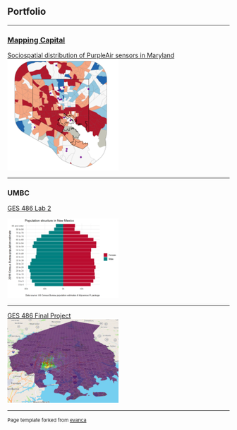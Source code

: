## Portfolio

---

### [Mapping Capital](https://mapping.capital)

[Sociospatial distribution of PurpleAir sensors in Maryland](/dss/purple.md) <br/>
<img src="images/it worked MHI.png?raw=true" width = "50%" height = "50%"/>

---
### UMBC

[GES 486 Lab 2](/lab_2/md/lab_2_exercise.html) <br/>
<p><a href="/lab_2/md/lab_2_exercise.html">
<img src="lab_2/images/mn_pop_pyrmaid.png?raw=true" width = "50%" height = "50%"/>
</a></p>

---

[GES 486 Final Project](/finalproj/index.md) <br/>
<img src="finalproj/images/Screenshot 2022-05-09 131724.png" width = "50%" height = "50%"/>


---
<p style="font-size:11px">Page template forked from <a href="https://github.com/evanca/quick-portfolio">evanca</a></p>
<!-- Remove above link if you don't want to attibute -->
